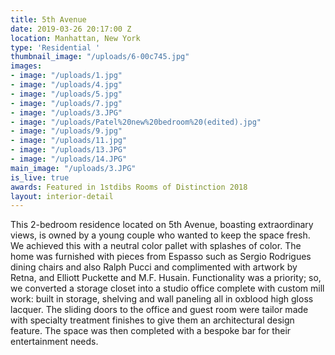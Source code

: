 ```yaml
---
title: 5th Avenue
date: 2019-03-26 20:17:00 Z
location: Manhattan, New York
type: 'Residential '
thumbnail_image: "/uploads/6-00c745.jpg"
images:
- image: "/uploads/1.jpg"
- image: "/uploads/4.jpg"
- image: "/uploads/5.jpg"
- image: "/uploads/7.jpg"
- image: "/uploads/3.JPG"
- image: "/uploads/Patel%20new%20bedroom%20(edited).jpg"
- image: "/uploads/9.jpg"
- image: "/uploads/11.jpg"
- image: "/uploads/13.JPG"
- image: "/uploads/14.JPG"
main_image: "/uploads/3.JPG"
is_live: true
awards: Featured in 1stdibs Rooms of Distinction 2018
layout: interior-detail
---
```


This 2-bedroom residence located on 5th Avenue, boasting extraordinary views, is owned by a young couple who wanted to keep the space fresh. We achieved this with a neutral color pallet with splashes of color. The home was furnished with pieces from Espasso such as Sergio Rodrigues dining chairs and also Ralph Pucci and complimented with artwork by Retna, and Elliott Puckette and M.F. Husain. Functionality was a priority; so, we converted a storage closet into a studio office complete with custom mill work: built in storage, shelving and wall paneling all in oxblood high gloss lacquer. The sliding doors to the office and guest room were tailor made with specialty treatment finishes to give them an architectural design feature. The space was then completed with a bespoke bar for their entertainment needs.